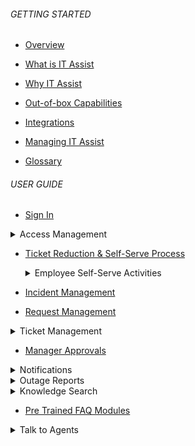 
###### GETTING STARTED

- [Overview](en/itassist/overview#overview)
- [What is IT Assist](en/itassist/overview#what-is-it-assist)
- [Why IT Assist](en/itassist/overview#why-it-assist)

- [Out-of-box Capabilities](en/itassist/out_of_box_capabilities)

- [Integrations](en/itassist/integrations)

- [Managing IT Assist](en/itassist/managing_it_assist)

- [Glossary](en/itassist/glossary)

###### USER GUIDE

- [Sign In](en/itassist/sign_in)

<details >
  <summary>Access Management
  </summary>

  - [About Access Management](en/itassist/access_management)
  - [Reset Password](en/itassist/access_management#reset-password)
  - [Unlock Account](en/itassist/access_management#unlock-account)
  - [Password Health Checks and Reminders](en/itassist/access_management#password-health-checks-and-reminders)
  - [Configuration](en/itassist/access_management#configuration)

  </details>

- [Ticket Reduction & Self-Serve Process](en/itassist/ticket_reduction_and_self-serve_process)

  <details >
  <summary>Employee Self-Serve Activities
  </summary>

  - [About](en/itassist/employee_self_service_activities)
  - [Configuration](en/itassist/employee_self_service_activities#configuration)

</details>

- [Incident Management](en/itassist/incident_management)

- [Request Management](en/itassist/request_management)

<details >
  <summary>Ticket Management
  </summary>
  
  - [About](en/itassist/ticket_management)
  - [View Tickets](en/itassist/ticket_management#view-tickets)
  - [Ticket Follow-up Actions](en/itassist/ticket_management#ticket-follo-up-actions)
  - [Ticket Updates](en/itassist/ticket_management#ticket-updates)

  </details>

- [Manager Approvals](en/itassist/manager_approvals)

<details >
  <summary>Notifications
  </summary>

  - [About](en/itassist/notifications)
  - [Features](en/itassist/notifications#features)
  - [Types of Notifications](en/itassist/notifications#types-of-notifications)
  - [Ticket Updates](en/itassist/notifications#ticket-updates)

  </details>

<details >
  <summary>Outage Reports
  </summary>

  - [About](en/itassist/outage-reports)
  - [Configuration](en/itassist/outage-reports#configuration)

  </details>
<details >
  <summary>Knowledge Search
  </summary>

  - [About](en/itassist/knowledge_search)
  - [Features](en/itassist/knowledge_search#features)

  </details>
  
- [Pre Trained FAQ Modules](en/itassist/pre_trained_faq_modules)

<details >
  <summary>Talk to Agents
  </summary>

  - [About](en/itassist/talk_to_agent)
  - [Configuration](en/itassist/talk_to_agent#configuration)

  </details>
